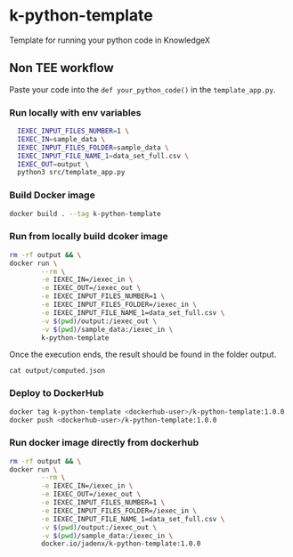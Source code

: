 # k-python-template
Template for running your python code in KnowledgeX

## Non TEE workflow

Paste your code into the `def your_python_code()` in the `template_app.py`. 

### Run locally with env variables

```bash
  IEXEC_INPUT_FILES_NUMBER=1 \
  IEXEC_IN=sample_data \
  IEXEC_INPUT_FILES_FOLDER=sample_data \
  IEXEC_INPUT_FILE_NAME_1=data_set_full.csv \
  IEXEC_OUT=output \
  python3 src/template_app.py
```

### Build Docker image

```bash
docker build . --tag k-python-template
```

### Run from locally build dcoker image

```bash
rm -rf output && \
docker run \
        --rm \
        -e IEXEC_IN=/iexec_in \
        -e IEXEC_OUT=/iexec_out \
        -e IEXEC_INPUT_FILES_NUMBER=1 \
        -e IEXEC_INPUT_FILES_FOLDER=/iexec_in \
        -e IEXEC_INPUT_FILE_NAME_1=data_set_full.csv \
        -v $(pwd)/output:/iexec_out \
        -v $(pwd)/sample_data:/iexec_in \
        k-python-template
```

Once the execution ends, the result should be found in the folder output.

`cat output/computed.json`

### Deploy to DockerHub

```bash
docker tag k-python-template <dockerhub-user>/k-python-template:1.0.0
docker push <dockerhub-user>/k-python-template:1.0.0
```
### Run docker image directly from dockerhub

```bash
rm -rf output && \
docker run \
        --rm \
        -e IEXEC_IN=/iexec_in \
        -e IEXEC_OUT=/iexec_out \
        -e IEXEC_INPUT_FILES_NUMBER=1 \
        -e IEXEC_INPUT_FILES_FOLDER=/iexec_in \
        -e IEXEC_INPUT_FILE_NAME_1=data_set_full.csv \
        -v $(pwd)/output:/iexec_out \
        -v $(pwd)/sample_data:/iexec_in \
        docker.io/jadenx/k-python-template:1.0.0
```
